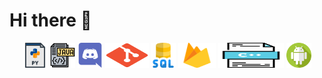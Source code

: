 # Hi there 👋

<p align="center">
	<img title="Python" alt="Python" src="https://raw.githubusercontent.com/nyu19/nyu19/master/media/py.svg" width="40" height="40" />
	<img title="Java" alt="Java" src="https://raw.githubusercontent.com/nyu19/nyu19/master/media/java.svg" width="40" height="40" />
	<img title="Discord Bot Development" alt="Discord Bot Development" src="https://raw.githubusercontent.com/nyu19/nyu19/master/media/discord.svg" height="40" />
	<img title="Git" alt="Git" src="https://raw.githubusercontent.com/nyu19/nyu19/master/media/git.svg" width="70" height="40" />
	<img title="SQL" alt="SQL" src="https://raw.githubusercontent.com/nyu19/nyu19/master/media/sql.svg" width="40" height="40" />	
	<img title="Firebase" alt="Firebase" src="https://raw.githubusercontent.com/nyu19/nyu19/master/media/firebase.svg" width="60" height="40" />
	<img title="C++" alt="C++" src="https://raw.githubusercontent.com/nyu19/nyu19/master/media/cpp.svg" width="105" height="40" />
	<img title="Android" alt="Android" src="https://raw.githubusercontent.com/nyu19/nyu19/master/media/android.svg" width="40" />
</p>
